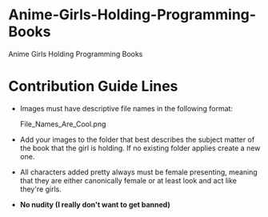 # Anime-Girls-Holding-Programming-Books
Anime Girls Holding Programming Books



# Contribution Guide Lines

* Images must have descriptive file names in the following format:

    File_Names_Are_Cool.png

* Add your images to the folder that best describes the subject matter of the book that the girl is holding. If no existing folder applies create a new one.

* All characters added pretty always must be female presenting, meaning that they are either canonically female or at least look and act like they're girls. 
    
* __No nudity (I really don't want to get banned)__
    

